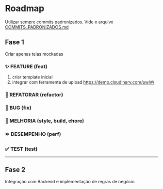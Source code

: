 # Roadmap

Utilizar sempre commits padronizados. Vide o arquivo [COMMITS_PADRONIZADOS.md](COMMITS_PADRONIZADOS.md)

## Fase 1

Criar apenas telas mockadas

### ✨ FEATURE (feat)

1.  criar template inicial
1.  integrar com ferramenta de upload https://demo.cloudinary.com/uw/#/

### 🚧 REFATORAR (refactor)

### 🐛 BUG (fix)

### 🎨 MELHORIA (style, build, chore)

### ⏩ DESEMPENHO (perf)

### ✅ TEST (test)

---

## Fase 2

Integração com Backend e implementação de regras de negócio
